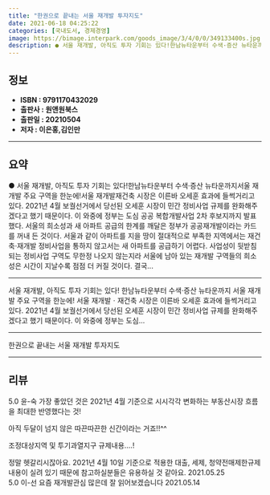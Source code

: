 ```yaml
---
title: "한권으로 끝내는 서울 재개발 투자지도"
date: 2021-06-18 04:25:22
categories: [국내도서, 경제경영]
image: https://bimage.interpark.com/goods_image/3/4/0/0/349133400s.jpg
description: ● 서울 재개발, 아직도 투자 기회는 있다!한남뉴타운부터 수색·증산 뉴타운까지서울 재개발 주요 구역을 한눈에!서울 재개발재건축 시장은 이른바 오세훈 효과에 들썩거리고 있다. 2021년 4월 보궐선거에서 당선된 오세훈 시장이 민간 정비사업 규제를 완화해주겠다고 했기 때문이다. 이 와중에
---
```


## **정보**

- **ISBN : 9791170432029**
- **출판사 : 원앤원북스**
- **출판일 : 20210504**
- **저자 : 이은홍,김인만**

------



## **요약**

●  서울 재개발, 아직도 투자 기회는 있다!한남뉴타운부터 수색·증산 뉴타운까지서울 재개발 주요 구역을 한눈에!서울 재개발재건축 시장은 이른바 오세훈 효과에 들썩거리고 있다. 2021년 4월 보궐선거에서 당선된 오세훈 시장이 민간 정비사업 규제를 완화해주겠다고 했기 때문이다. 이 와중에 정부는 도심 공공 복합개발사업 2차 후보지까지 발표했다. 서울의 희소성과 새 아파트 공급의 한계를 깨달은 정부가 공공재개발이라는 카드를 꺼내 든 것이다. 서울과 같이 아파트를 지을 땅이 절대적으로 부족한 지역에서는 재건축·재개발 정비사업을 통하지 않고서는 새 아파트를 공급하기 어렵다. 사업성이 뒷받침되는 정비사업 구역도 무한정 나오지 않는지라 서울에 남아 있는 재개발 구역들의 희소성은 시간이 지날수록 점점 더 커질 것이다. 결국...

------

서울 재개발, 아직도 투자 기회는 있다!
한남뉴타운부터 수색·증산 뉴타운까지
서울 재개발 주요 구역을 한눈에!
서울 재개발ㆍ재건축 시장은 이른바 오세훈 효과에 들썩거리고 있다. 2021년 4월 보궐선거에서 당선된 오세훈 시장이 민간 정비사업 규제를 완화해주겠다고 했기 때문이다. 이 와중에 정부는 도심... 

------


한권으로 끝내는 서울 재개발 투자지도 

------


## **리뷰** 

5.0 윤-숙 가장 좋았던 것은 2021년 4월 기준으로
시시각각 변화하는 부동산시장 흐름을 최대한 반영했다는 것!

아직 두달이 넘지 않은 따끈따끈한 신간이라는 거죠!!^^

조정대상지역 및 투기과열지구 규제내용....!

정말 헷갈리시잖아요. 2021년 4월 10일 기준으로 적용한
대출, 세제, 청약전매제한규제내용이 실려 있기 때문에
참고하실분들은 유용하실 것 같아요. 2021.05.25 <br/>5.0 이-선 요즘 재개발관심 많은데 잘 읽어보겠습니다 2021.05.14 <br/>